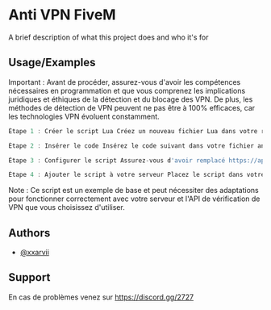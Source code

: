 
# Anti VPN FiveM

A brief description of what this project does and who it's for


## Usage/Examples


Important : Avant de procéder, assurez-vous d'avoir les compétences nécessaires en programmation et que vous comprenez les implications juridiques et éthiques de la détection et du blocage des VPN. De plus, les méthodes de détection de VPN peuvent ne pas être à 100% efficaces, car les technologies VPN évoluent constamment.

```javascript
Étape 1 : Créer le script Lua Créez un nouveau fichier Lua dans votre répertoire de scripts FiveM (généralement resources/[nom_de_votre_script]) et nommez-le anti-vpn.lua.
```

```javascript
Étape 2 : Insérer le code Insérez le code suivant dans votre fichier anti-vpn.lua. Ce code utilise l'API GetPlayerIdentifiers pour récupérer les informations d'identification du joueur, y compris son adresse IP, et vérifie si l'adresse IP est associée à un fournisseur de services VPN en utilisant une API de vérification de VPN.
```

```javascript
Étape 3 : Configurer le script Assurez-vous d'avoir remplacé https://api.vpnapi.io/api/v1/ip/ par l'URL réelle de l'API de vérification de VPN que vous utilisez. Vous devrez peut-être créer un compte ou obtenir une clé API pour utiliser certaines API.
```
```javascript
Étape 4 : Ajouter le script à votre serveur Placez le script dans votre répertoire de resources, puis ajoutez-le à votre fichier server.cfg : "ensure anti-vpn" Redémarrez votre serveur pour que les changements prennent effet.
```


Note : Ce script est un exemple de base et peut nécessiter des adaptations pour fonctionner correctement avec votre serveur et l'API de vérification de VPN que vous choisissez d'utiliser.
## Authors

- [@xxarvii](https://github.com/xxarvii)


## Support

En cas de problèmes venez sur https://discord.gg/2727

